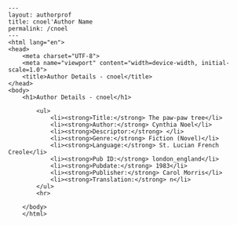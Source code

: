 
    ---
    layout: authorprof
    title: cnoel'Author Name 
    permalink: /cnoel
    ---
    <html lang="en">
    <head>
        <meta charset="UTF-8">
        <meta name="viewport" content="width=device-width, initial-scale=1.0">
        <title>Author Details - cnoel</title>
    </head>
    <body>
        <h1>Author Details - cnoel</h1>
        
            <ul>
                <li><strong>Title:</strong> The paw-paw tree</li>
                <li><strong>Author:</strong> Cynthia Noel</li>
                <li><strong>Descriptor:</strong> </li>
                <li><strong>Genre:</strong> Fiction (Novel)</li>
                <li><strong>Language:</strong> St. Lucian French Creole</li>
                <li><strong>Pub ID:</strong> london_england</li>
                <li><strong>Pubdate:</strong> 1983</li>
                <li><strong>Publisher:</strong> Carol Morris</li>
                <li><strong>Translation:</strong> n</li>
            </ul>
            <hr>
            
        </body>
        </html>
        